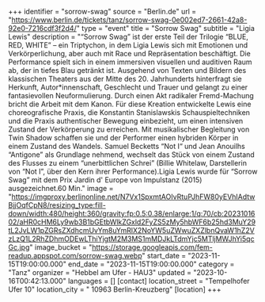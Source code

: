 +++
identifier = "sorrow-swag"
source = "Berlin.de"
url = "https://www.berlin.de/tickets/tanz/sorrow-swag-0e002ed7-2661-42a8-92e0-7216cdf3f2d4/"
type = "event"
title = "Sorrow Swag"
subtitle = "Ligia Lewis"
description = "“Sorrow Swag” ist der erste Teil der Trilogie “BLUE, RED, WHITE” – ein Triptychon, in dem Ligia Lewis sich mit Emotionen und Verkörperlichung, aber auch mit Race und Repräsentation beschäftigt. Die Performance spielt sich in einem immersiven visuellen und auditiven Raum ab, der in tiefes Blau getränkt ist. Ausgehend von Texten und Bildern des klassischen Theaters aus der Mitte des 20. Jahrhunderts hinterfragt sie Herkunft, Autor*innenschaft, Geschlecht und Trauer und gelangt zu einer fantasievollen Neuformulierung. Durch einen Akt radikaler Fremd-Machung bricht die Arbeit mit dem Kanon. Für diese Kreation entwickelte Lewis eine choreografische Praxis, die Konstantin Stanislawskis Schauspieltechniken und die Praxis authentischer Bewegung einbezieht, um einen intensiven Zustand der Verkörperung zu erreichen. Mit musikalischer Begleitung von Twin Shadow schaffen sie und der Performer einen hybriden Körper in einem Zustand des Wandels. Samuel Becketts “Not I“ und Jean Anouilhs “Antigone” als Grundlage nehmend, wechselt das Stück von einem Zustand des Flusses zu einem “unerbittlichen Schrei” (Billie Whitelaw, Darstellerin von “Not I”, über den Kern ihrer Performance).Ligia Lewis wurde für “Sorrow Swag” mit dem Prix Jardin d' Europe von Impulstanz (2015) ausgezeichnet.60 Min."
image = "https://imgproxy.berlinonline.net/N7Vx1SpxmtAOIvRtuPJhFW80yEVhIAdtwBjjOqfCpN8/resizing_type:fill-down/width:480/height:360/gravity:fp:0.5:0.38/enlarge:1/q:70/cb:2023101602/aHR0cHM6Ly9wb3B1bGEtbWlkZGxld2FyZS5zMy5hbWF6b25hd3MuY29tL2JvLW1pZGRsZXdhcmUvYm8uYmRlX2NoYW5uZWwuZXZlbnQvaW1hZ2VzLzQ1L2RhZDhmODEwLThiYjgtM2M3MS1mMDJkLTdmYjc5MTljMWJhYi5qcGc.jpg"
image_bucket = "https://storage.googleapis.com/fem-readup.appspot.com/sorrow-swag.webp"
start_date = "2023-11-15T19:00:00.000"
end_date = "2023-11-15T19:00:00.000"
category = "Tanz"
organizer = "Hebbel am Ufer - HAU3"
updated = "2023-10-16T00:42:13.000"
languages = []
[contact]
location_street = "Tempelhofer Ufer 10"
location_city = " 10963 Berlin-Kreuzberg"
[location]
+++